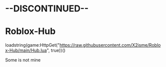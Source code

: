# --DISCONTINUED--
# 
# Roblox-Hub
loadstring(game:HttpGet("https://raw.githubusercontent.com/X2isme/Roblox-Hub/main/Hub.lua", true))()

Some is not mine
